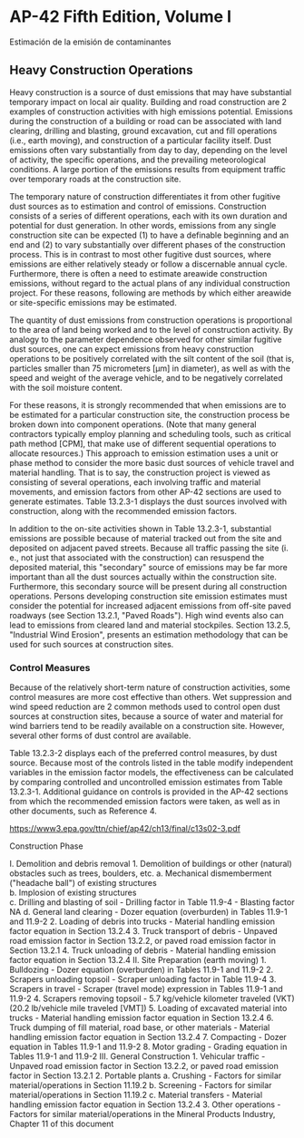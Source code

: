 # AP-42 Fifth Edition, Volume I
Estimación de la emisión de contaminantes 

## Heavy Construction Operations

Heavy construction is a source of dust emissions that may have substantial temporary impact on local air quality. Building and road construction are 2 examples of construction activities with high emissions potential. Emissions during the construction of a building or road can be associated with land clearing, drilling and blasting, ground excavation, cut and fill operations (i.e., earth moving), and construction of a particular facility itself. Dust emissions often vary substantially from day to day, depending on the level of activity, the specific operations, and the prevailing meteorological conditions.   A large portion of the emissions results from equipment traffic over temporary roads at the construction site.

The temporary nature of construction differentiates it from other fugitive dust sources as to estimation and control of emissions. Construction consists of a series of different operations, each with its own duration and potential for dust generation.   In other words, emissions from any single construction site can be expected (1) to have a definable beginning and an end and (2) to vary substantially over different phases of the construction process. This is in contrast to most other fugitive dust sources, where emissions are either relatively steady or follow a discernable annual cycle. Furthermore, there is often a need to estimate areawide construction emissions, without regard to the actual plans of any individual construction project. For these reasons, following are methods by which either areawide or site-specific emissions may be estimated.

The quantity of dust emissions from construction operations is proportional to the area of land being worked and to the level of construction activity. By analogy to the parameter dependence observed for other similar fugitive dust sources, one can expect emissions from heavy construction operations to be positively correlated with the silt content of the soil (that is, particles smaller than 75 micrometers [μm] in diameter), as well as with the speed and weight of the average vehicle, and to be negatively correlated with the soil moisture content.

For these reasons, it is strongly recommended that when emissions are to be estimated for a particular construction site, the construction process be broken down into component operations. (Note that many general contractors typically employ planning and scheduling tools, such as critical path method [CPM], that make use of different sequential operations to allocate resources.) This approach to emission estimation uses a unit or phase method to consider the more basic dust sources of vehicle travel and material handling. That is to say, the construction project is viewed as consisting of several operations, each involving traffic and material movements, and emission factors from other AP-42 sections are used to generate estimates. Table 13.2.3-1 displays the dust sources involved with construction, along with the recommended emission factors.

In addition to the on-site activities shown in Table 13.2.3-1, substantial emissions are possible because of material tracked out from the site and deposited on adjacent paved streets. Because all traffic passing the site (i. e., not just that associated with the construction) can resuspend the deposited material, this "secondary" source of emissions may be far more important than all the dust sources actually within the construction site. Furthermore, this secondary source will be present during all construction operations. Persons developing construction site emission estimates must consider the potential for increased adjacent emissions from off-site paved roadways (see Section 13.2.1, "Paved Roads"). High wind events also can lead to emissions from cleared land and material stockpiles. Section 13.2.5, "Industrial Wind Erosion", presents an estimation methodology that can be used for such sources at construction sites.

### Control Measures

Because of the relatively short-term nature of construction activities, some control measures are more cost effective than others. Wet suppression and wind speed reduction are 2 common methods used to control open dust sources at construction sites, because a source of water and material for wind barriers tend to be readily available on a construction site. However, several other forms of dust control are available.

Table 13.2.3-2 displays each of the preferred control measures, by dust source. Because most of the controls listed in the table modify independent variables in the emission factor models, the effectiveness can be calculated by comparing controlled and uncontrolled emission estimates from Table 13.2.3-1. Additional guidance on controls is provided in the AP-42 sections from which the recommended emission factors were taken, as well as in other documents, such as Reference 4.

https://www3.epa.gov/ttn/chief/ap42/ch13/final/c13s02-3.pdf

Construction Phase

I. Demolition and debris removal
	1. Demolition of buildings or other (natural) obstacles such as trees, boulders, etc.
		a. Mechanical dismemberment ("headache ball") of existing structures		
		b. Implosion of existing structures		
		c. Drilling and blasting of soil
		   - Drilling factor in Table 11.9-4
		   - Blasting factor NA
		d. General land clearing
		   - Dozer equation (overburden) in Tables 11.9-1 and 11.9-2
	2.  Loading of debris into trucks
	   - Material handling emission factor equation in Section 13.2.4
	3. Truck transport of debris
	   - Unpaved road emission factor in Section 13.2.2, or paved road emission factor in Section 13.2.1
	4. Truck unloading of debris
	   - Material handling emission factor equation in Section 13.2.4
II. Site Preparation (earth moving)
	1. Bulldozing
	   - Dozer equation (overburden) in Tables 11.9-1 and 11.9-2
	2. Scrapers unloading topsoil
	   - Scraper unloading factor in Table 11.9-4
	3. Scrapers in travel
	   - Scraper (travel mode) expression in Tables 11.9-1 and 11.9-2
	4. Scrapers removing topsoil
	   - 5.7  kg/vehicle kilometer traveled (VKT) (20.2 lb/vehicle mile traveled [VMT])
	5. Loading of excavated material into trucks
	   - Material handling emission factor equation in Section 13.2.4
	6. Truck dumping of fill material, road base, or other materials
	   - Material handling emission factor equation in Section 13.2.4
	7. Compacting
	   - Dozer equation in Tables 11.9-1 and 11.9-2
	8. Motor grading
	   - Grading equation in Tables 11.9-1 and 11.9-2
III. General Construction
	1.  Vehicular traffic
	   - Unpaved road emission factor in Section 13.2.2, or paved road emission factor in Section 13.2.1
	2.  Portable plants
		a.  Crushing
		   - Factors for similar material/operations in Section 11.19.2
	b.  Screening
	   - Factors for similar material/operations in Section 11.19.2
	c.  Material transfers
	   - Material handling emission factor equation in Section 13.2.4
	3. Other operations
	   - Factors for similar material/operations in the Mineral Products Industry, Chapter 11 of this document
